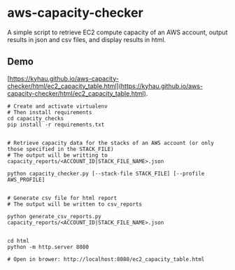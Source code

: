 # aws-capacity-checker

A simple script to retrieve EC2 compute capacity of an AWS account, output results in json and csv files, and display results in html.

## Demo

[https://kyhau.github.io/aws-capacity-checker/html/ec2_capacity_table.html](https://kyhau.github.io/aws-capacity-checker/html/ec2_capacity_table.html).

```
# Create and activate virtualenv
# Then install requirements
cd capacity_checks
pip install -r requirements.txt


# Retrieve capacity data for the stacks of an AWS account (or only those specified in the STACK_FILE)
# The output will be writting to capacity_reports/<ACCOUNT_ID|STACK_FILE_NAME>.json

python capacity_checker.py [--stack-file STACK_FILE] [--profile AWS_PROFILE]


# Generate csv file for html report
# The output will be written to csv_reports

python generate_csv_reports.py capacity_reports/<ACCOUNT_ID|STACK_FILE_NAME>.json


cd html
python -m http.server 8080

# Open in brower: http://localhost:8080/ec2_capacity_table.html

```